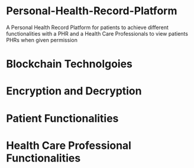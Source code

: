 # Personal-Health-Record-Platform
A Personal Health Record Platform for patients to achieve different functionalities with a PHR and a Health Care Professionals to view patients PHRs when given permission

# Blockchain Technolgoies

# Encryption and Decryption

# Patient Functionalities

# Health Care Professional Functionalities
